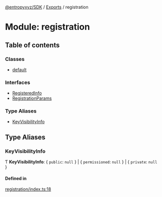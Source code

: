 [@entropyxyz/SDK](../README.md) / [Exports](../modules.md) / registration

# Module: registration

## Table of contents

### Classes

- [default](../classes/registration.default.md)

### Interfaces

- [RegisteredInfo](../interfaces/registration.RegisteredInfo.md)
- [RegistrationParams](../interfaces/registration.RegistrationParams.md)

### Type Aliases

- [KeyVisibilityInfo](registration.md#keyvisibilityinfo)

## Type Aliases

### KeyVisibilityInfo

Ƭ **KeyVisibilityInfo**: \{ `public`: ``null``  } \| \{ `permissioned`: ``null``  } \| \{ `private`: ``null``  }

#### Defined in

[registration/index.ts:18](https://github.com/entropyxyz/SDK/blob/1c426d7/src/registration/index.ts#L18)
